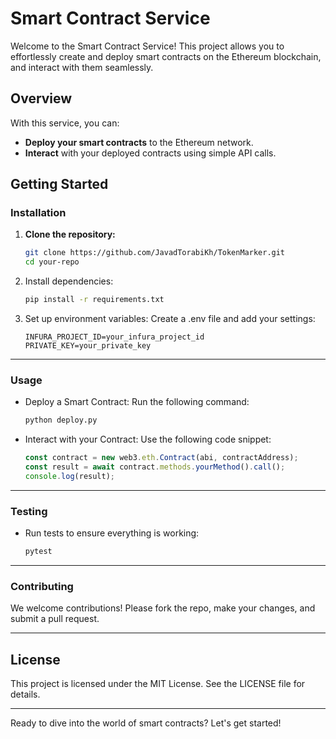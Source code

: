 # Smart Contract Service

Welcome to the Smart Contract Service! This project allows you to effortlessly create and deploy smart contracts on the Ethereum blockchain, and interact with them seamlessly.

## Overview

With this service, you can:
- **Deploy your smart contracts** to the Ethereum network.
- **Interact** with your deployed contracts using simple API calls.

## Getting Started

### Installation

1. **Clone the repository:**

   ```bash
   git clone https://github.com/JavadTorabiKh/TokenMarker.git
   cd your-repo
    ```
2. Install dependencies:
    ```bash
    pip install -r requirements.txt
    ```
3. Set up environment variables: Create a .env file and add your settings:
    ```env
    INFURA_PROJECT_ID=your_infura_project_id
    PRIVATE_KEY=your_private_key
    ```

---

### Usage
- Deploy a Smart Contract: Run the following command:

    ```bash
    python deploy.py
    ```

- Interact with your Contract: Use the following code snippet:
    ```javascript
    const contract = new web3.eth.Contract(abi, contractAddress);
    const result = await contract.methods.yourMethod().call();
    console.log(result);
    ```

---

### Testing
- Run tests to ensure everything is working:

    ```bash
    pytest
    ```

---

### Contributing
We welcome contributions! Please fork the repo, make your changes, and submit a pull request.

---

## License
This project is licensed under the MIT License. See the LICENSE file for details.

---

Ready to dive into the world of smart contracts? Let's get started!
